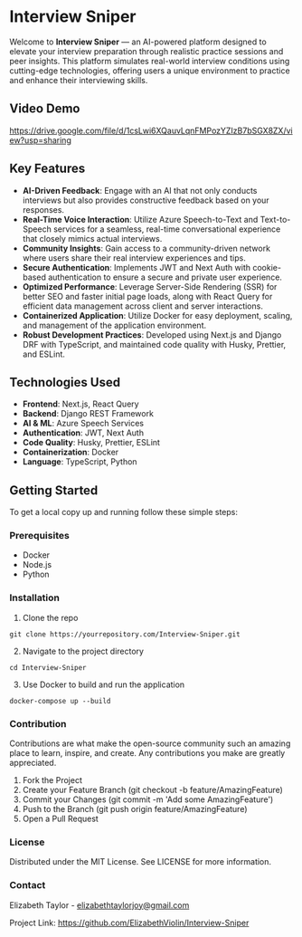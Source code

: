 # Interview Sniper

Welcome to **Interview Sniper** — an AI-powered platform designed to elevate your interview preparation through realistic practice sessions and peer insights. This platform simulates real-world interview conditions using cutting-edge technologies, offering users a unique environment to practice and enhance their interviewing skills.

## Video Demo
[https://drive.google.com/file/d/1csLwi6XQauvLqnFMPozYZIzB7bSGX8ZX/view?usp=sharing
](https://drive.google.com/file/d/1csLwi6XQauvLqnFMPozYZIzB7bSGX8ZX/view?usp=sharing)

## Key Features

- **AI-Driven Feedback**: Engage with an AI that not only conducts interviews but also provides constructive feedback based on your responses.
- **Real-Time Voice Interaction**: Utilize Azure Speech-to-Text and Text-to-Speech services for a seamless, real-time conversational experience that closely mimics actual interviews.
- **Community Insights**: Gain access to a community-driven network where users share their real interview experiences and tips.
- **Secure Authentication**: Implements JWT and Next Auth with cookie-based authentication to ensure a secure and private user experience.
- **Optimized Performance**: Leverage Server-Side Rendering (SSR) for better SEO and faster initial page loads, along with React Query for efficient data management across client and server interactions.
- **Containerized Application**: Utilize Docker for easy deployment, scaling, and management of the application environment.
- **Robust Development Practices**: Developed using Next.js and Django DRF with TypeScript, and maintained code quality with Husky, Prettier, and ESLint.

## Technologies Used

- **Frontend**: Next.js, React Query
- **Backend**: Django REST Framework
- **AI & ML**: Azure Speech Services
- **Authentication**: JWT, Next Auth
- **Code Quality**: Husky, Prettier, ESLint
- **Containerization**: Docker
- **Language**: TypeScript, Python

## Getting Started

To get a local copy up and running follow these simple steps:

### Prerequisites

- Docker
- Node.js
- Python

### Installation

1. Clone the repo
 ```
 git clone https://yourrepository.com/Interview-Sniper.git
 ```
2. Navigate to the project directory
```
cd Interview-Sniper
```
3. Use Docker to build and run the application
```
docker-compose up --build
```

### Contribution

Contributions are what make the open-source community such an amazing place to learn, inspire, and create. Any contributions you make are greatly appreciated.

1. Fork the Project
2. Create your Feature Branch (git checkout -b feature/AmazingFeature)
3. Commit your Changes (git commit -m 'Add some AmazingFeature')
4. Push to the Branch (git push origin feature/AmazingFeature)
5. Open a Pull Request

### License

Distributed under the MIT License. See LICENSE for more information.

### Contact

Elizabeth Taylor - elizabethtaylorjoy@gmail.com

Project Link: https://github.com/ElizabethViolin/Interview-Sniper


